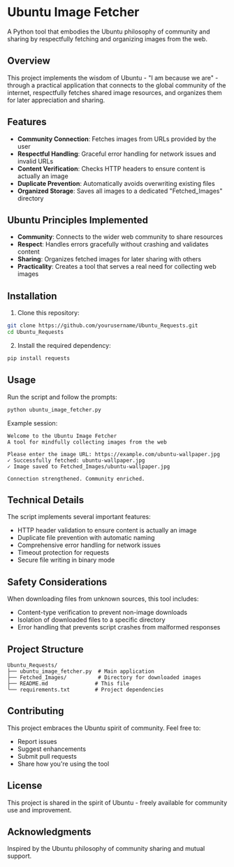 # Ubuntu Image Fetcher

A Python tool that embodies the Ubuntu philosophy of community and sharing by respectfully fetching and organizing images from the web.

## Overview

This project implements the wisdom of Ubuntu - "I am because we are" - through a practical application that connects to the global community of the internet, respectfully fetches shared image resources, and organizes them for later appreciation and sharing.

## Features

- **Community Connection**: Fetches images from URLs provided by the user
- **Respectful Handling**: Graceful error handling for network issues and invalid URLs
- **Content Verification**: Checks HTTP headers to ensure content is actually an image
- **Duplicate Prevention**: Automatically avoids overwriting existing files
- **Organized Storage**: Saves all images to a dedicated "Fetched_Images" directory

## Ubuntu Principles Implemented

- **Community**: Connects to the wider web community to share resources
- **Respect**: Handles errors gracefully without crashing and validates content
- **Sharing**: Organizes fetched images for later sharing with others
- **Practicality**: Creates a tool that serves a real need for collecting web images

## Installation

1. Clone this repository:
```bash
git clone https://github.com/yourusername/Ubuntu_Requests.git
cd Ubuntu_Requests
```

2. Install the required dependency:
```bash
pip install requests
```

## Usage

Run the script and follow the prompts:

```bash
python ubuntu_image_fetcher.py
```

Example session:
```
Welcome to the Ubuntu Image Fetcher
A tool for mindfully collecting images from the web

Please enter the image URL: https://example.com/ubuntu-wallpaper.jpg
✓ Successfully fetched: ubuntu-wallpaper.jpg
✓ Image saved to Fetched_Images/ubuntu-wallpaper.jpg

Connection strengthened. Community enriched.
```

## Technical Details

The script implements several important features:

- HTTP header validation to ensure content is actually an image
- Duplicate file prevention with automatic naming
- Comprehensive error handling for network issues
- Timeout protection for requests
- Secure file writing in binary mode

## Safety Considerations

When downloading files from unknown sources, this tool includes:
- Content-type verification to prevent non-image downloads
- Isolation of downloaded files to a specific directory
- Error handling that prevents script crashes from malformed responses

## Project Structure

```
Ubuntu_Requests/
├── ubuntu_image_fetcher.py  # Main application
├── Fetched_Images/          # Directory for downloaded images
├── README.md               # This file
└── requirements.txt        # Project dependencies
```

## Contributing

This project embraces the Ubuntu spirit of community. Feel free to:
- Report issues
- Suggest enhancements
- Submit pull requests
- Share how you're using the tool

## License

This project is shared in the spirit of Ubuntu - freely available for community use and improvement.

## Acknowledgments

Inspired by the Ubuntu philosophy of community sharing and mutual support.
